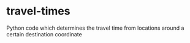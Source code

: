 # travel-times
Python code which determines the travel time from locations around a certain destination coordinate

